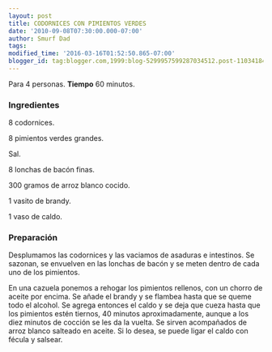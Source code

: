 ```yaml
---
layout: post
title: CODORNICES CON PIMIENTOS VERDES
date: '2010-09-08T07:30:00.000-07:00'
author: Smurf Dad
tags: 
modified_time: '2016-03-16T01:52:50.865-07:00'
blogger_id: tag:blogger.com,1999:blog-5299957599287034512.post-1103418453609492017
---
```


Para 4 personas.
<b>Tiempo</b> 60 minutos.

<h3>Ingredientes</h3>

8 codornices.

8 pimientos verdes grandes.

Sal.

8 lonchas de bacón finas.

300 gramos de arroz blanco cocido.

1 vasito de brandy.

1 vaso de caldo.

<h3>Preparación</h3>

Desplumamos las codornices y las vaciamos de asaduras e intestinos. Se sazonan, se envuelven en las lonchas de bacón y se meten dentro de cada uno de los pimientos.

En una cazuela ponemos a rehogar los pimientos rellenos, con un chorro de aceite por encima. Se añade el brandy y se flambea hasta que se queme todo el alcohol. Se agrega entonces el caldo y se deja que cueza hasta que los pimientos estén tiernos, 40 minutos aproximadamente, aunque a los diez minutos de cocción se les da la vuelta. Se sirven acompañados de arroz blanco salteado en aceite. Si lo desea, se puede ligar el caldo con fécula y salsear.

